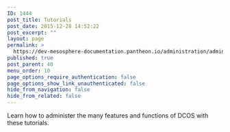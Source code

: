 ```yaml
---
ID: 1444
post_title: Tutorials
post_date: 2015-12-28 14:52:22
post_excerpt: ""
layout: page
permalink: >
  https://dev-mesosphere-documentation.pantheon.io/administration/admin-tutorials/
published: true
post_parent: 40
menu_order: 10
page_options_require_authentication: false
page_options_show_link_unauthenticated: false
hide_from_navigation: false
hide_from_related: false
---
```

Learn how to administer the many features and functions of DCOS with these tutorials.
